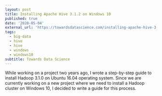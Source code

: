```yaml
---
layout: post
title: Installing Apache Hive 3.1.2 on Windows 10
published: true
date: '2020-05-04'
external_url: 'https://towardsdatascience.com/installing-apache-hive-3-1-2-on-windows-10-70669ce79c79'
tags:
  - big-data
  - hive
  - hive
  - windows
  - windows10
subtitle: Towards Data Science
---
```

While working on a project two years ago, I wrote a step-by-step guide to install Hadoop 3.1.0 on Ubuntu 16.04 operating system. Since we are currently working on a new project where we need to install a Hadoop cluster on Windows 10, I decided to write a guide for this process.
